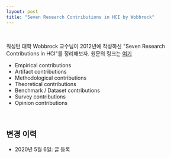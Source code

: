 ```yaml
---
layout: post
title: "Seven Research Contributions in HCI by Wobbrock"
---
```

<br>

워싱턴 대학 Wobbrock 교수님이 2012년에 작성하신 "Seven Research Contributions in HCI"를 정리해보자. 원문의 링크는 <a href="http://faculty.washington.edu/wobbrock/pubs/Wobbrock-2012.pdf">여기</a>


* Empirical contributions
* Artifact contributions
* Methodological contributions
* Theoretical contributions
* Benchmark / Dataset contributions
* Survey contributions
* Opinion contributions


<br>

## 변경 이력
* 2020년 5월 6일: 글 등록
